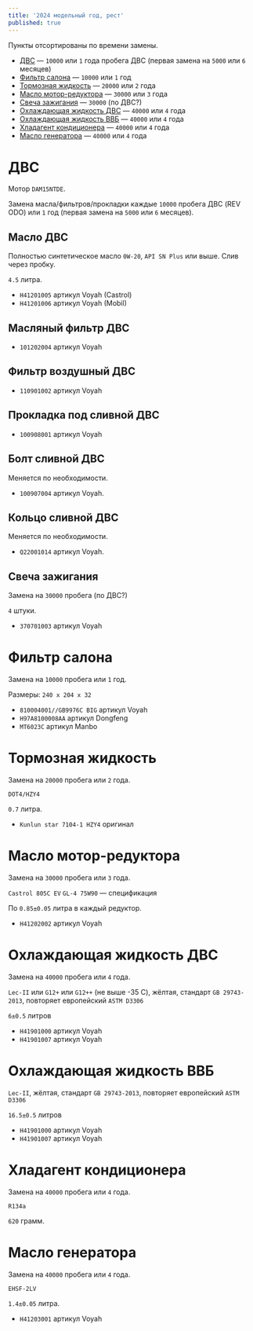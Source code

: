 ```yaml
---
title: '2024 модельный год, рест'
published: true
---
```


Пункты отсортированы по времени замены.

* [ДВС](#двс) — `10000` или `1` года пробега ДВС (первая замена на `5000` или `6` месяцев)
* [Фильтр салона](#фильтр-салона) — `10000` или `1` год
* [Тормозная жидкость](#тормозная-жидкость) — `20000` или `2` года
* [Масло мотор-редуктора](#масло-мотор-редуктора) — `30000` или `3` года
* [Свеча зажигания](#свеча-зажигания) — `30000` (по ДВС?)
* [Охлаждающая жидкость ДВС](#охлаждающая-жидкость-двс) — `40000` или `4` года
* [Охлаждающая жидкость ВВБ](#охлаждающая-жидкость-ввб) — `40000` или `4` года
* [Хладагент кондиционера](#хладагент-кондиционера) — `40000` или `4` года
* [Масло генератора](#масло-генератора) — `40000` или `4` года

# ДВС
Мотор `DAM15NTDE`.

Замена масла/фильтров/прокладки каждые `10000` пробега ДВС (REV ODO) или `1` год (первая замена на `5000` или `6` месяцев).

## Масло ДВС
Полностью синтетическое масло `0W-20`, `API SN Plus` или выше. Слив через пробку.

`4.5` литра.

* `H41201005` артикул Voyah (Castrol)
* `H41201006` артикул Voyah (Mobil)

## Масляный фильтр ДВС
* `101202004` артикул Voyah

## Фильтр воздушный ДВС
* `110901002` артикул Voyah

## Прокладка под сливной ДВС
* `100908001` артикул Voyah

## Болт сливной ДВС
Меняется по необходимости.

* `100907004` артикул Voyah.

## Кольцо сливной ДВС
Меняется по необходимости.

* `Q22001014` артикул Voyah.

## Свеча зажигания
Замена на `30000` пробега (по ДВС?)

`4` штуки.

* `370701003` артикул Voyah

# Фильтр салона
Замена на `10000` пробега или `1` год.

Размеры: `240 x 204 x 32`

* `810004001//GB9976C BIG` артикул Voyah
* `H97A8100008AA` артикул Dongfeng
* `MT6023C` артикул Manbo

# Тормозная жидкость
Замена на `20000` пробега или `2` года.

`DOT4/HZY4`

`0.7` литра.

* `Kunlun star 7104-1 HZY4` оригинал

# Масло мотор-редуктора
Замена на `30000` пробега или `3` года.

`Castrol 805C EV`
`GL-4 75W90` — спецификация

По `0.85±0.05` литра в каждый редуктор.

* `H41202002` артикул Voyah

# Охлаждающая жидкость ДВС
Замена на `40000` пробега или `4` года.

`Lec-II` или `G12+` или `G12++` (не выше -35 С), жёлтая, стандарт `GB 29743-2013`, повторяет европейский `ASTM D3306`

`6±0.5` литров

* `H41901000` артикул Voyah
* `H41901007` артикул Voyah

# Охлаждающая жидкость ВВБ

`Lec-II`, жёлтая, стандарт `GB 29743-2013`, повторяет европейский `ASTM D3306`

`16.5±0.5` литров

* `H41901000` артикул Voyah
* `H41901007` артикул Voyah

# Хладагент кондиционера
Замена на `40000` пробега или `4` года.

`R134a`

`620` грамм.

# Масло генератора
Замена на `40000` пробега или `4` года.

`EHSF-2LV`

`1.4±0.05` литра.

* `H41203001` артикул Voyah
